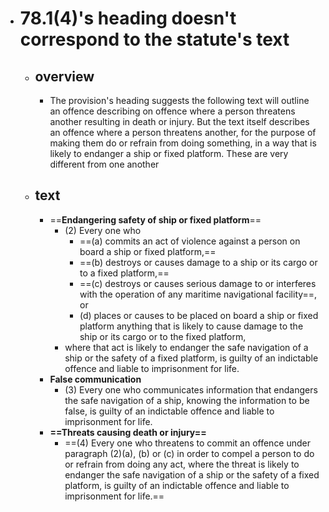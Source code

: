 - # 78.1(4)'s heading doesn't correspond to the statute's text
	- ## overview
		- The provision's heading suggests the following text will outline an offence describing on offence where a person threatens another resulting in death or injury. But the text itself describes an offence where a person threatens another, for the purpose of making them do or refrain from doing something, in a way that is likely to endanger a ship or fixed platform. These are very different from one another
	- ## text
		- ==**Endangering safety of ship or fixed platform**==
			- (2) Every one who
				- ==(a) commits an act of violence against a person on board a ship or fixed platform,==
				- ==(b) destroys or causes damage to a ship or its cargo or to a fixed platform,==
				- ==(c) destroys or causes serious damage to or interferes with the operation of any maritime navigational facility==, or
				- (d) places or causes to be placed on board a ship or fixed platform anything that is likely to cause damage to the ship or its cargo or to the fixed platform,
			- where that act is likely to endanger the safe navigation of a ship or the safety of a fixed platform, is guilty of an indictable offence and liable to imprisonment for life.
		- **False communication**
			- (3) Every one who communicates information that endangers the safe navigation of a ship, knowing the information to be false, is guilty of an indictable offence and liable to imprisonment for life.
		- **==Threats causing death or injury==**
			- ==(4) Every one who threatens to commit an offence under paragraph (2)(a), (b) or (c) in order to compel a person to do or refrain from doing any act, where the threat is likely to endanger the safe navigation of a ship or the safety of a fixed platform, is guilty of an indictable offence and liable to imprisonment for life.==